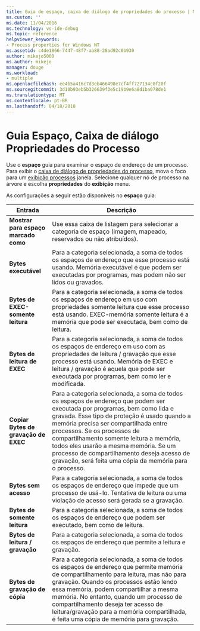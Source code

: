 ```yaml
---
title: Guia de espaço, caixa de diálogo de propriedades do processo | Microsoft Docs
ms.custom: ''
ms.date: 11/04/2016
ms.technology: vs-ide-debug
ms.topic: reference
helpviewer_keywords:
- Process properties for Windows NT
ms.assetid: c4de1866-7447-48f7-aa88-28ad92c0b930
author: mikejo5000
ms.author: mikejo
manager: douge
ms.workload:
- multiple
ms.openlocfilehash: ee4b5a416c7d3eb466498e7cf4ff727134c0f20f
ms.sourcegitcommit: 3d10b93eb5b326639f3e5c19b9e6a8d1ba078de1
ms.translationtype: MT
ms.contentlocale: pt-BR
ms.lasthandoff: 04/18/2018
---
```

# <a name="space-tab-process-properties-dialog-box"></a>Guia Espaço, Caixa de diálogo Propriedades do Processo
Use o **espaço** guia para examinar o espaço de endereço de um processo. Para exibir o [caixa de diálogo de propriedades do processo](../debugger/process-properties-dialog-box.md), mova o foco para um [exibição processos](../debugger/processes-view.md) janela. Selecione qualquer nó de processo na árvore e escolha **propriedades** do **exibição** menu.  
  
 As configurações a seguir estão disponíveis no **espaço** guia:  
  
|Entrada|Descrição|  
|-----------|-----------------|  
|**Mostrar para espaço marcado como**|Use essa caixa de listagem para selecionar a categoria de espaço (imagem, mapeado, reservados ou não atribuídos).|  
|**Bytes executável**|Para a categoria selecionada, a soma de todos os espaços de endereço que esse processo está usando. Memória executável é que podem ser executadas por programas, mas podem não ser lidos ou gravados.|  
|**Bytes de EXEC-somente leitura**|Para a categoria selecionada, a soma de todos os espaços de endereço em uso com propriedades somente leitura que esse processo está usando. EXEC-memória somente leitura é a memória que pode ser executada, bem como de leitura.|  
|**Bytes de leitura de EXEC**|Para a categoria selecionada, a soma de todos os espaços de endereço em uso com as propriedades de leitura / gravação que esse processo está usando. Memória de EXEC e leitura / gravação é aquela que pode ser executada por programas, bem como ler e modificada.|  
|**Copiar Bytes de gravação de EXEC**|Para a categoria selecionada, a soma de todos os espaços de endereço que podem ser executada por programas, bem como lida e gravada. Esse tipo de proteção é usado quando a memória precisa ser compartilhada entre processos. Se os processos de compartilhamento somente leitura a memória, todos eles usarão a mesma memória. Se um processo de compartilhamento deseja acesso de gravação, será feita uma cópia da memória para o processo.|  
|**Bytes sem acesso**|Para a categoria selecionada, a soma de todos os espaços de endereço que impede que um processo de usá-lo. Tentativa de leitura ou uma violação de acesso será gerada se a gravação.|  
|**Bytes de somente leitura**|Para a categoria selecionada, a soma de todos os espaços de endereço que podem ser executado, bem como de leitura.|  
|**Bytes de leitura / gravação**|Para a categoria selecionada, a soma de todos os espaços de endereço que permite a leitura e gravação.|  
|**Bytes de gravação de cópia**|Para a categoria selecionada, a soma de todos os espaços de endereço que permite memória de compartilhamento para leitura, mas não para gravação. Quando os processos estão lendo essa memória, podem compartilhar a mesma memória. No entanto, quando um processo de compartilhamento deseja ter acesso de leitura/gravação para a memória compartilhada, é feita uma cópia de memória para gravação.|